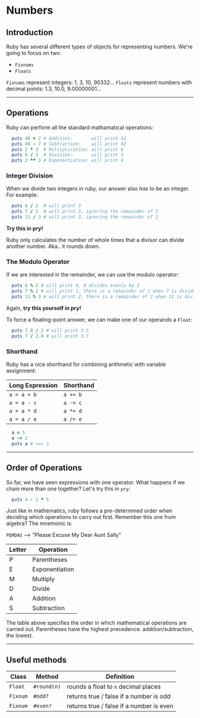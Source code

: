 # Numbers

## Introduction

Ruby has several different types of objects for representing numbers. We're going to focus on two:
  * `Fixnums`
  * `Floats`

`Fixnums` represent integers: 1, 3, 10, 90332... `Floats` represent numbers with decimal points: 1.3, 10.0, 9.00000001...

---

## Operations

Ruby can perform all the standard mathamatical operations:

  ```ruby
    puts 40 + 2 # Addition:       will print 42
    puts 49 - 7 # Subtraction:    will print 42
    puts 2 * 3  # Multiplication: will print 6
    puts 6 / 2  # Division:       will print 3
    puts 2 ** 3 # Exponentiation: will print 8
  ```

### Integer Division

When we divide two integers in ruby, our answer also *has* to be an integer. For example:

  ```ruby
    puts 6 / 2  # will print 3
    puts 7 / 2  # will print 3, ignoring the remainder of 1
    puts 11 / 3 # will print 3, ignoring the remainder of 2
  ```

**Try this in pry!**

Ruby only calculates the number of whole times that a divisor can divide another number. Aka.. it rounds down.

### The Modulo Operator

If we are interested in the remainder, we can use the modulo operator:

  ```ruby
    puts 6 % 2 # will print 0, 6 divides evenly by 2
    puts 7 % 2 # will print 1, there is a remainder of 1 when 7 is divided by 2
    puts 11 % 3 # will print 2, there is a remainder of 2 when 11 is divided by 3
  ```

Again, **try this yourself in pry!**

To force a floating-point answer, we can make one of our operands a `Float`:

  ```ruby
    puts 7.0 / 2 # will print 3.5
    puts 7 / 2.0 # will print 3.5
  ```

### Shorthand

Ruby has a nice shorthand for combining arithmetic with variable assignment:

Long Expression | Shorthand
----------------|-----------
`a = a + b`     | `a += b`
`a = a - c`     | `a -= c`
`a = a * d`     | `a *= d`
`a = a / e`     | `a /= e`

  ```ruby
    a = 5
    a -= 2
    puts a # ==> 3
  ```

---

## Order of Operations

So far, we have seen expressions with one operator. What happens if we chain more than one together? Let's try this in `pry`:

  ```ruby
    puts 4 - 2 * 5
  ```

Just like in mathematics, ruby follows a pre-determined order when deciding which operations to carry out first. Remember this one from algebra? The mnemonic is:

`PEMDAS` --> "Please Excuse My Dear Aunt Sally"

Letter | Operation
-------|-----------
P      | Parentheses
E      | Exponentiation
M      | Multiply
D      | Divide
A      | Addition
S      | Subtraction

The table above specifies the order in which mathematical operations are carried out. Parentheses have the highest precedence. addition/subtraction, the lowest.

---

## Useful methods

Class    | Method      | Definition
---------|-------------|-----------
`Float`  | `#round(n)` | rounds a float to `n` decimal places
`Fixnum` | `#odd?`     | returns true / false if a number is odd
`Fixnum` | `#even?`    | returns true / false if a number is even
